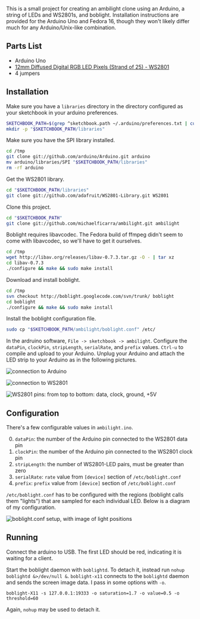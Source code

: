 This is a small project for creating an ambilight clone using an Arduino, a
string of LEDs and WS2801s, and boblight. Installation instructions are
provided for the Arduino Uno and Fedora 16, though they won't likely differ
much for any Arduino/Unix-like combination.


## Parts List

* Arduino Uno
* [12mm Diffused Digital RGB LED Pixels (Strand of 25) - WS2801](http://www.adafruit.com/products/322)
* 4 jumpers


## Installation

Make sure you have a `libraries` directory in the directory configured as your
sketchbook in your arduino preferences.

```bash
SKETCHBOOK_PATH=$(grep ^sketchbook.path ~/.arduino/preferences.txt | cut -d = -f 2)
mkdir -p "$SKETCHBOOK_PATH/libraries"
```

Make sure you have the SPI library installed.

```bash
cd /tmp
git clone git://github.com/arduino/Arduino.git arduino
mv arduino/libraries/SPI "$SKETCHBOOK_PATH/libraries"
rm -rf arduino
```

Get the WS2801 library.

```bash
cd "$SKETCHBOOK_PATH/libraries"
git clone git://github.com/adafruit/WS2801-Library.git WS2801
```

Clone this project.

```bash
cd "$SKETCHBOOK_PATH"
git clone git://github.com/michaelficarra/ambilight.git ambilight
```

Boblight requires libavcodec. The Fedora build of ffmpeg didn't seem to come
with libavcodec, so we'll have to get it ourselves.

```bash
cd /tmp
wget http://libav.org/releases/libav-0.7.3.tar.gz -O - | tar xz
cd libav-0.7.3
./configure && make && sudo make install
```

Download and install boblight.

```bash
cd /tmp
svn checkout http://boblight.googlecode.com/svn/trunk/ boblight
cd boblight
./configure && make && sudo make install
```

Install the boblight configuration file.

```bash
sudo cp "$SKETCHBOOK_PATH/ambilight/boblight.conf" /etc/
```

In the ardruino software, `File -> sketchbook -> ambilight`. Configure the
`dataPin`, `clockPin`, `stripLength`, `serialRate`, and `prefix` values.
`Ctrl-u` to compile and upload to your Arduino. Unplug your Arduino and attach
the LED strip to your Arduino as in the following pictures.

![connection to Arduino](http://i.imgur.com/gBIbp.jpg)

![connection to WS2801](http://i.imgur.com/stw2o.jpg)

![WS2801 pins: from top to bottom: data, clock, ground, +5V](http://i.imgur.com/HDW4i.jpg)


## Configuration

There's a few configurable values in `ambilight.ino`.

0. `dataPin`: the number of the Arduino pin connected to the WS2801 data pin
0. `clockPin`: the number of the Arduino pin connected to the WS2801 clock pin
0. `stripLength`: the number of WS2801-LED pairs, must be greater than zero
0. `serialRate`: `rate` value from `[device]` section of `/etc/boblight.conf`
0. `prefix`: `prefix` value from `[device]` section of `/etc/boblight.conf`

`/etc/boblight.conf` has to be configured with the regions (boblight calls
them "lights") that are sampled for each individual LED. Below is a diagram of
my configuration.

![boblight.conf setup, with image of light positions](http://i.imgur.com/g9RV9.png)


## Running

Connect the arduino to USB. The first LED should be red, indicating it is
waiting for a client.

Start the boblight daemon with `boblightd`. To detach it, instead run `nohup
boblightd &>/dev/null &`. `boblight-x11` connects to the `boblightd` daemon and
sends the screen image data. I pass in some options with `-o`.

    boblight-X11 -s 127.0.0.1:19333 -o saturation=1.7 -o value=0.5 -o threshold=60

Again, `nohup` may be used to detach it.
